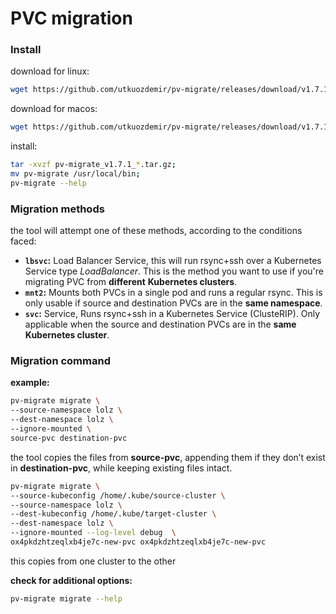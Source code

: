 # PVC migration

### Install

download for linux:

```bash
wget https://github.com/utkuozdemir/pv-migrate/releases/download/v1.7.1/pv-migrate_v1.7.1_linux_x86_64.tar.gz
```

download for macos:

```bash
wget https://github.com/utkuozdemir/pv-migrate/releases/download/v1.7.1/pv-migrate_v1.7.1_darwin_x86_64.tar.gz
```

install:

```bash
tar -xvzf pv-migrate_v1.7.1_*.tar.gz;
mv pv-migrate /usr/local/bin;
pv-migrate --help
```

### **Migration methods**

the tool will attempt one of these methods, according to the conditions faced:

- **`lbsvc`:** Load Balancer Service, this will run rsync+ssh over a Kubernetes Service type *LoadBalancer*. This is the method you want to use if you're migrating PVC from **different** **Kubernetes clusters**.
- **`mnt2`:** Mounts both PVCs in a single pod and runs a regular rsync. This is only usable if source and destination PVCs are in the **same namespace**.
- **`svc`:** Service, Runs rsync+ssh in a Kubernetes Service (ClusteRIP). Only applicable when the source and destination PVCs are in the **same Kubernetes cluster**.

### Migration command

**example:**

```bash
pv-migrate migrate \
--source-namespace lolz \
--dest-namespace lolz \
--ignore-mounted \
source-pvc destination-pvc
```

the tool copies the files from **source-pvc**, appending them if they don’t exist in **destination-pvc**, while keeping existing files intact.

```bash
pv-migrate migrate \
--source-kubeconfig /home/.kube/source-cluster \
--source-namespace lolz \
--dest-kubeconfig /home/.kube/target-cluster \
--dest-namespace lolz \
--ignore-mounted --log-level debug  \
ox4pkdzhtzeqlxb4je7c-new-pvc ox4pkdzhtzeqlxb4je7c-new-pvc
```

this copies from one cluster to the other

**check for additional options:**

```bash
pv-migrate migrate --help
```